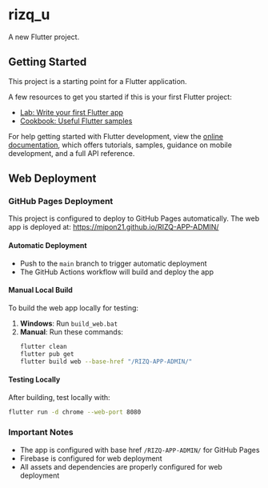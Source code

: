 # rizq_u

A new Flutter project.

## Getting Started

This project is a starting point for a Flutter application.

A few resources to get you started if this is your first Flutter project:

- [Lab: Write your first Flutter app](https://docs.flutter.dev/get-started/codelab)
- [Cookbook: Useful Flutter samples](https://docs.flutter.dev/cookbook)

For help getting started with Flutter development, view the
[online documentation](https://docs.flutter.dev/), which offers tutorials,
samples, guidance on mobile development, and a full API reference.

## Web Deployment

### GitHub Pages Deployment

This project is configured to deploy to GitHub Pages automatically. The web app is deployed at: https://mipon21.github.io/RIZQ-APP-ADMIN/

#### Automatic Deployment
- Push to the `main` branch to trigger automatic deployment
- The GitHub Actions workflow will build and deploy the app

#### Manual Local Build
To build the web app locally for testing:

1. **Windows**: Run `build_web.bat`
2. **Manual**: Run these commands:
   ```bash
   flutter clean
   flutter pub get
   flutter build web --base-href "/RIZQ-APP-ADMIN/"
   ```

#### Testing Locally
After building, test locally with:
```bash
flutter run -d chrome --web-port 8080
```

### Important Notes
- The app is configured with base href `/RIZQ-APP-ADMIN/` for GitHub Pages
- Firebase is configured for web deployment
- All assets and dependencies are properly configured for web deployment
